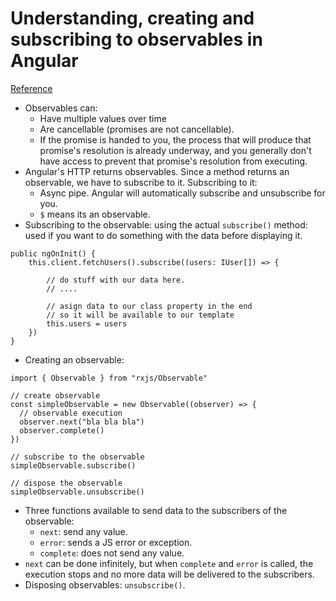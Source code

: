 # Understanding, creating and subscribing to observables in Angular
[Reference](https://medium.com/@luukgruijs/understanding-creating-and-subscribing-to-observables-in-angular-426dbf0b04a3)

- Observables can:
  - Have multiple values over time
  - Are cancellable (promises are not cancellable).
  - If the promise is handed to you, the process that will produce that promise's resolution is already underway, and you generally don't have access to prevent that promise's resolution from executing.
- Angular's HTTP returns observables. Since a method returns an observable, we have to subscribe to it. Subscribing to it:
  - Async pipe. Angular will automatically subscribe and unsubscribe for you.
  - `$` means its an observable.
- Subscribing to the observable: using the actual `subscribe()` method: used if you want to do something with the data before displaying it.

```
public ngOnInit() {
    this.client.fetchUsers().subscribe((users: IUser[]) => {

        // do stuff with our data here.
        // ....

        // asign data to our class property in the end
        // so it will be available to our template
        this.users = users
    })
}
```

- Creating an observable:

```
import { Observable } from "rxjs/Observable"

// create observable
const simpleObservable = new Observable((observer) => {
  // observable execution
  observer.next("bla bla bla")
  observer.complete()
})

// subscribe to the observable
simpleObservable.subscribe()

// dispose the observable
simpleObservable.unsubscribe()
```

- Three functions available to send data to the subscribers of the observable:
  - `next`: send any value.
  - `error`: sends a JS error or exception.
  - `complete`: does not send any value.
- `next` can be done infinitely, but when `complete` and `error` is called, the execution stops and no more data will be delivered to the subscribers.
- Disposing observables: `unsubscribe()`.
